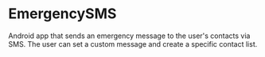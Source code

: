 # EmergencySMS

Android app that sends an emergency message to the user's contacts via SMS.
The user can set a custom message and create a specific contact list.
